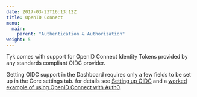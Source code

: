 ```yaml
---
date: 2017-03-23T16:13:12Z
title: OpenID Connect
menu:
  main:
    parent: "Authentication & Authorization"
weight: 5 
---
```


Tyk comes with support for OpenID Connect Identity Tokens provided by any standards compliant OIDC provider.

Getting OIDC support in the Dashboard requires only a few fields to be set up in the Core settings tab. for details see [Setting up OIDC](/docs/advanced-configuration/integrate/api-auth-mode/open-id-connect/#setting-up-oidc) and a [worked example of using OpenID Connect with Auth0](/docs/advanced-configuration/integrate/api-auth-mode/oidc-auth0-example/).
